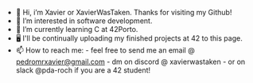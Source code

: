 - 👋 Hi, i’m Xavier or XavierWasTaken. Thanks for visiting my Github!
- 👀 I’m interested in software development.
- 🌱 I’m currently learning C at 42Porto.
- 🖥️ I'll be continually uploading my finished projects at 42 to this page.
- 📫 How to reach me: - feel free to send me an email @ pedromrxavier@gmail.com 
                      - dm on discord @ xavierwastaken 
                      - or on slack @pda-roch if you are a 42 student!

<!---
XavierWasTaken/XavierWasTaken is a ✨ special ✨ repository because its `README.md` (this file) appears on your GitHub profile.
You can click the Preview link to take a look at your changes.
--->
